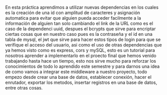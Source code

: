 En esta práctica aprendimos a utilizar nuevas dependencias en los cuales es la creación de una id con amplitud de caracteres y asignación automatica para evitar que alguien pueda acceder facilmente a la información de alguien tan solo cambiando el link de la URL como es el caso de la dependenci uuid, despues el bcrypts que sirve para encriptar ciertas cosas que en nuestro caso pues es la contraseña y el id en una tabla de mysql, el jwt que sirve para hacer estos tipos de login para que se verifique el acceso del usuario, asi como el uso de otras dependencias que ya hemos visto como es express, cors y mySQL, esto es un tutorial para nosotros aprender a implementarlo en el proecto final que hemos venido trabajando hasta hace un tiempo, esto nos sirve mucho para reforzar los conocimientos de todo lo aprendido este semestre y para darnos una idea de como vamos a integrar este middleware a nuestro proyecto, todo empezo desde crear una base de datos, establecer conexión, hacer el enrutador, exportar los metodos, insertar registros en una base de datos, entre otras cosas.